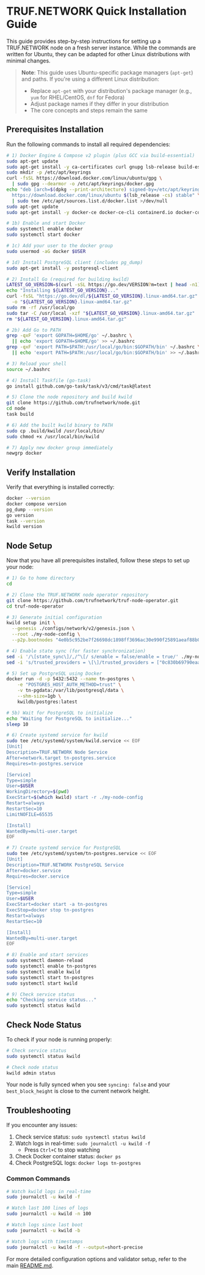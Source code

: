 # TRUF.NETWORK Quick Installation Guide

This guide provides step-by-step instructions for setting up a TRUF.NETWORK node on a fresh server instance. While the commands are written for Ubuntu, they can be adapted for other Linux distributions with minimal changes.

> **Note**: This guide uses Ubuntu-specific package managers (`apt-get`) and paths. If you're using a different Linux distribution:
> - Replace `apt-get` with your distribution's package manager (e.g., `yum` for RHEL/CentOS, `dnf` for Fedora)
> - Adjust package names if they differ in your distribution
> - The core concepts and steps remain the same

## Prerequisites Installation

Run the following commands to install all required dependencies:

```bash
# 1) Docker Engine & Compose v2 plugin (plus GCC via build-essential)
sudo apt-get update
sudo apt-get install -y ca-certificates curl gnupg lsb-release build-essential
sudo mkdir -p /etc/apt/keyrings
curl -fsSL https://download.docker.com/linux/ubuntu/gpg \
  | sudo gpg --dearmor -o /etc/apt/keyrings/docker.gpg
echo "deb [arch=$(dpkg --print-architecture) signed-by=/etc/apt/keyrings/docker.gpg] \
  https://download.docker.com/linux/ubuntu $(lsb_release -cs) stable" \
  | sudo tee /etc/apt/sources.list.d/docker.list >/dev/null
sudo apt-get update
sudo apt-get install -y docker-ce docker-ce-cli containerd.io docker-compose-plugin

# 1b) Enable and start Docker
sudo systemctl enable docker
sudo systemctl start docker

# 1c) Add your user to the docker group
sudo usermod -aG docker $USER

# 1d) Install PostgreSQL client (includes pg_dump)
sudo apt-get install -y postgresql-client

# 2) Install Go (required for building kwild)
LATEST_GO_VERSION=$(curl -sSL https://go.dev/VERSION?m=text | head -n1)
echo "Installing ${LATEST_GO_VERSION}..."
curl -fsSL "https://go.dev/dl/${LATEST_GO_VERSION}.linux-amd64.tar.gz" \
  -o "${LATEST_GO_VERSION}.linux-amd64.tar.gz"
sudo rm -rf /usr/local/go
sudo tar -C /usr/local -xzf "${LATEST_GO_VERSION}.linux-amd64.tar.gz"
rm "${LATEST_GO_VERSION}.linux-amd64.tar.gz"

# 2b) Add Go to PATH
grep -qxF 'export GOPATH=$HOME/go' ~/.bashrc \
  || echo 'export GOPATH=$HOME/go' >> ~/.bashrc
grep -qxF 'export PATH=$PATH:/usr/local/go/bin:$GOPATH/bin' ~/.bashrc \
  || echo 'export PATH=$PATH:/usr/local/go/bin:$GOPATH/bin' >> ~/.bashrc

# 3) Reload your shell
source ~/.bashrc

# 4) Install Taskfile (go-task)
go install github.com/go-task/task/v3/cmd/task@latest

# 5) Clone the node repository and build kwild
git clone https://github.com/trufnetwork/node.git
cd node
task build

# 6) Add the built kwild binary to PATH
sudo cp .build/kwild /usr/local/bin/
sudo chmod +x /usr/local/bin/kwild

# 7) Apply new docker group immediately
newgrp docker
```

## Verify Installation

Verify that everything is installed correctly:

```bash
docker --version
docker compose version
pg_dump --version
go version
task --version
kwild version
```

## Node Setup

Now that you have all prerequisites installed, follow these steps to set up your node:

```bash
# 1) Go to home directory
cd

# 2) Clone the TRUF.NETWORK node operator repository
git clone https://github.com/trufnetwork/truf-node-operator.git
cd truf-node-operator

# 3) Generate initial configuration
kwild setup init \
  --genesis ./configs/network/v2/genesis.json \
  --root ./my-node-config \
  --p2p.bootnodes "4e0b5c952be7f26698dc1898ff3696ac30e990f25891aeaf88b0285eab4663e1#ed25519@node-1.mainnet.truf.network:26656,0c830b69790eaa09315826403c2008edc65b5c7132be9d4b7b4da825c2a166ae#ed25519@node-2.mainnet.truf.network:26656"

# 4) Enable state sync (for faster synchronization)
sed -i '/\[state_sync\]/,/^\[/ s/enable = false/enable = true/' ./my-node-config/config.toml
sed -i 's/trusted_providers = \[\]/trusted_providers = ["0c830b69790eaa09315826403c2008edc65b5c7132be9d4b7b4da825c2a166ae#ed25519@node-2.mainnet.truf.network:26656"]/' ./my-node-config/config.toml

# 5) Set up PostgreSQL using Docker
docker run -d -p 5432:5432 --name tn-postgres \
    -e "POSTGRES_HOST_AUTH_METHOD=trust" \
    -v tn-pgdata:/var/lib/postgresql/data \
    --shm-size=1gb \
    kwildb/postgres:latest

# 5b) Wait for PostgreSQL to initialize
echo "Waiting for PostgreSQL to initialize..."
sleep 10

# 6) Create systemd service for kwild
sudo tee /etc/systemd/system/kwild.service << EOF
[Unit]
Description=TRUF.NETWORK Node Service
After=network.target tn-postgres.service
Requires=tn-postgres.service

[Service]
Type=simple
User=$USER
WorkingDirectory=$(pwd)
ExecStart=$(which kwild) start -r ./my-node-config
Restart=always
RestartSec=10
LimitNOFILE=65535

[Install]
WantedBy=multi-user.target
EOF

# 7) Create systemd service for PostgreSQL
sudo tee /etc/systemd/system/tn-postgres.service << EOF
[Unit]
Description=TRUF.NETWORK PostgreSQL Service
After=docker.service
Requires=docker.service

[Service]
Type=simple
User=$USER
ExecStart=docker start -a tn-postgres
ExecStop=docker stop tn-postgres
Restart=always
RestartSec=10

[Install]
WantedBy=multi-user.target
EOF

# 8) Enable and start services
sudo systemctl daemon-reload
sudo systemctl enable tn-postgres
sudo systemctl enable kwild
sudo systemctl start tn-postgres
sudo systemctl start kwild

# 9) Check service status
echo "Checking service status..."
sudo systemctl status kwild
```

## Check Node Status

To check if your node is running properly:

```bash
# Check service status
sudo systemctl status kwild

# Check node status
kwild admin status
```

Your node is fully synced when you see `syncing: false` and your `best_block_height` is close to the current network height.

## Troubleshooting

If you encounter any issues:

1. Check service status: `sudo systemctl status kwild`
2. Watch logs in real-time: `sudo journalctl -u kwild -f`
   - Press `Ctrl+C` to stop watching
3. Check Docker container status: `docker ps`
4. Check PostgreSQL logs: `docker logs tn-postgres`

### Common Commands

```bash
# Watch kwild logs in real-time
sudo journalctl -u kwild -f

# Watch last 100 lines of logs
sudo journalctl -u kwild -n 100

# Watch logs since last boot
sudo journalctl -u kwild -b

# Watch logs with timestamps
sudo journalctl -u kwild -f --output=short-precise
```

For more detailed configuration options and validator setup, refer to the main [README.md](../README.md). 